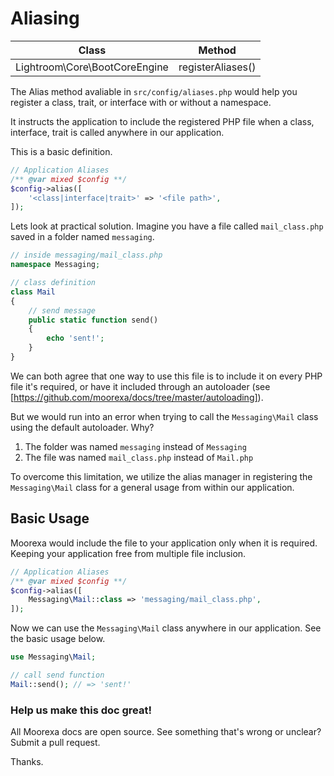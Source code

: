 # Aliasing
Class | Method
------|-------
Lightroom\Core\BootCoreEngine|registerAliases()

The Alias method avaliable in ```src/config/aliases.php``` would help you register a class, trait, or interface with or without a namespace. 

It instructs the application to include the registered PHP file when a class, interface, trait is called anywhere in our application.

This is a basic definition.

```php
// Application Aliases
/** @var mixed $config **/
$config->alias([
    '<class|interface|trait>' => '<file path>',
]);
```

Lets look at practical solution. Imagine you have a file called ```mail_class.php``` saved in a folder named ```messaging```. 

```php
// inside messaging/mail_class.php 
namespace Messaging;

// class definition
class Mail
{
    // send message
    public static function send()
    {
        echo 'sent!';
    }
}
```

We can both agree that one way to use this file is to include it on every PHP file it's required, or have it included through an autoloader (see [https://github.com/moorexa/docs/tree/master/autoloading]).

But we would run into an error when trying to call the ```Messaging\Mail``` class using the default autoloader. Why?
1. The folder was named ```messaging``` instead of ```Messaging```
2. The file was named ```mail_class.php``` instead of ```Mail.php```

To overcome this limitation, we utilize the alias manager in registering the ```Messaging\Mail``` class for a general usage from within our application. 

## Basic Usage
Moorexa would include the file to your application only when it is required. Keeping your application free from multiple file inclusion.

```php
// Application Aliases
/** @var mixed $config **/
$config->alias([
    Messaging\Mail::class => 'messaging/mail_class.php',
]);
```

Now we can use the ```Messaging\Mail``` class anywhere in our application. See the basic usage below.

```php
use Messaging\Mail;

// call send function
Mail::send(); // => 'sent!'
```

### Help us make this doc great!

All Moorexa docs are open source. See something that's wrong or unclear? Submit a pull request.

Thanks.